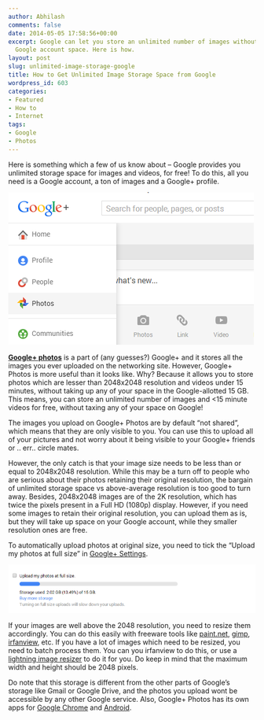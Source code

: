 ```yaml
---
author: Abhilash
comments: false
date: 2014-05-05 17:58:56+00:00
excerpt: Google can let you store an unlimited number of images without taxing your
  Google account space. Here is how.
layout: post
slug: unlimited-image-storage-google
title: How to Get Unlimited Image Storage Space from Google
wordpress_id: 603
categories:
- Featured
- How to
- Internet
tags:
- Google
- Photos
---
```


Here is something which a few of us know about – Google provides you unlimited storage space for images and videos, for free! To do this, all you need is a Google account, a ton of images and a Google+ profile.

![google photos](images/googlephotos.png)

**[Google+ photos](https://plus.google.com/photos)** is a part of (any guesses?) Google+ and it stores all the images you ever uploaded on the networking site. However, Google+ Photos is more useful than it looks like. Why? Because it allows you to store photos which are lesser than 2048x2048 resolution and videos under 15 minutes, without taking up any of your space in the Google-allotted 15 GB. This means, you can store an unlimited number of images and <15 minute videos for free, without taxing any of your space on Google!

The images you upload on Google+ Photos are by default “not shared”, which means that they are only visible to you. You can use this to upload all of your pictures and not worry about it being visible to your Google+ friends or .. err.. circle mates.

However, the only catch is that your image size needs to be less than or equal to 2048x2048 resolution. While this may be a turn off to people who are serious about their photos retaining their original resolution, the bargain of unlimited storage space vs above-average resolution is too good to turn away. Besides, 2048x2048 images are of the 2K resolution, which has twice the pixels present in a Full HD (1080p) display. However, if you need some images to retain their original resolution, you can upload them as is, but they will take up space on your Google account, while they smaller resolution ones are free.

To automatically upload photos at original size, you need to tick the “Upload my photos at full size” in [Google+ Settings](https://plus.google.com/settings?hl=en).

![full-storage-google](images/full-storage-google.png)

If your images are well above the 2048 resolution, you need to resize them accordingly. You can do this easily with freeware tools like [paint.net](http://getpaint.net), [gimp](http://www.gimp.org/), [irfanview](http://www.irfanview.com/), etc. If you have a lot of images which need to be resized, you need to batch process them. You can you irfanview to do this, or use a [lightning image resizer](http://www.softpedia.com/get/Multimedia/Graphic/Graphic-Others/Lightning-Image-Resizer.shtml) to do it for you. Do keep in mind that the maximum width and height should be 2048 pixels.

Do note that this storage is different from the other parts of Google’s storage like Gmail or Google Drive, and the photos you upload wont be accessible by any other Google service. Also, Google+ Photos has its own apps for [Google Chrome](https://chrome.google.com/webstore/detail/google%20-photos/efjnaogkjbogokcnohkmnjdojkikgobo) and [Android](https://play.google.com/store/apps/details?id=com.google.android.apps.plus).

